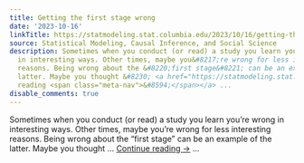 ```yaml
---
title: Getting the first stage wrong
date: '2023-10-16'
linkTitle: https://statmodeling.stat.columbia.edu/2023/10/16/getting-the-first-stage-wrong/
source: Statistical Modeling, Causal Inference, and Social Science
description: Sometimes when you conduct (or read) a study you learn you&#8217;re wrong
  in interesting ways. Other times, maybe you&#8217;re wrong for less interesting
  reasons. Being wrong about the &#8220;first stage&#8221; can be an example of the
  latter. Maybe you thought &#8230; <a href="https://statmodeling.stat.columbia.edu/2023/10/16/getting-the-first-stage-wrong/">Continue
  reading <span class="meta-nav">&#8594;</span></a> ...
disable_comments: true
---
```

Sometimes when you conduct (or read) a study you learn you&#8217;re wrong in interesting ways. Other times, maybe you&#8217;re wrong for less interesting reasons. Being wrong about the &#8220;first stage&#8221; can be an example of the latter. Maybe you thought &#8230; <a href="https://statmodeling.stat.columbia.edu/2023/10/16/getting-the-first-stage-wrong/">Continue reading <span class="meta-nav">&#8594;</span></a> ...